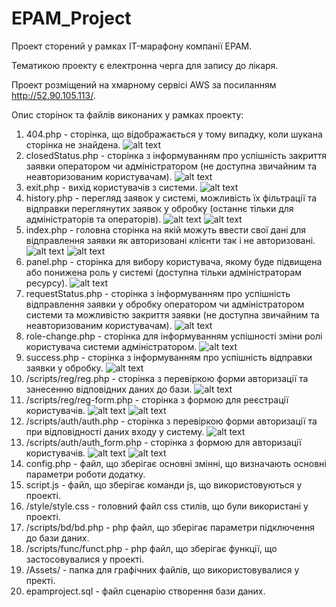 # EPAM_Project
Проект сторений у рамках IT-марафону компанії EPAM.

Тематикою проекту є електронна черга для запису до лікаря.

Проект розміщений на хмарному сервісі AWS за посиланням http://52.90.105.113/.

Опис сторінок та файлів виконаних у рамках проекту:

1) 404.php - сторінка, що відображається у тому випадку, коли шукана сторінка не знайдена.
![alt text](Description/404.png) 
2) closedStatus.php - сторінка з інформуванням про успішність закриття заявки оператором чи адміністратором (не доступна звичайним та неавторизованим  користувачам).
![alt text](Description/operator_closedStatus.png) 
3) exit.php - вихід користувачів з системи.
![alt text](Description/exit.png) 
4) history.php - перегляд заявок у системі, можливість їх фільтрації та відправки переглянутих заявок у обробку (останнє тільки для адміністраторів та операторів).
![alt text](Description/not_authorized_history.png) 
![alt text](Description/authorized_history.png) 
5) index.php - головна сторінка на якій можуть ввести свої дані для відправлення заявки як авторизовані клієнти так і не авторизовані.
![alt text](Description/not_authorized_index.png) 
![alt text](Description/authorized_index.png) 
6) panel.php - сторінка для вибору користувача, якому буде підвищена або понижена роль у системі (доступна тільки адміністраторам ресурсу).
![alt text](Description/admin_panel.png) 
7) requestStatus.php - сторінка з інформуванням про успішність відправлення заявки у обробку оператором чи адміністратором системи та можливістю закриття заявки (не доступна звичайним та неавторизованим  користувачам).
![alt text](Description/operator_requestStatus.png)
8) role-change.php - сторінка для інформуванням успішності зміни ролі користувача системи адміністратором.
![alt text](Description/admin_role-change.png)
9) success.php - сторінка з інформуванням про успішність відправки заявки у обробку.
![alt text](Description/success.png)
11) /scripts/reg/reg.php - сторінка з перевіркою форми авторизації та занесенню відповідних даних до бази.
![alt text](Description/not_authorized_reg-status.png)
12) /scripts/reg/reg-form.php - сторінка з формою для реєстрації користувачів.
![alt text](Description/not_authorized_reg-form.png)
![alt text](Description/not_authorized_reg-form-new.png)
13) /scripts/auth/auth.php - сторінка з перевіркою форми авторизації та при відповідності даних входу у систему.
![alt text](Description/not_authorized_auth-status.png)
14) /scripts/auth/auth_form.php - сторінка з формою для авторизації користувачів.
![alt text](Description/not_authorized_auth-form.png)
![alt text](Description/not_authorized_auth-form-new.png)
15) config.php - файл, що зберігає основні змінні, що визначають основні параметри роботи додатку.
16) script.js - файл, що зберігає команди js, що використовуються у проекті.
17) /style/style.css - головний файл css стилів, що були використані у проекті.
18) /scripts/bd/bd.php - php файл, що зберігає параметри підключення до бази даних.
19) /scripts/func/funct.php - php файл, що зберігає функції, що застосовувалися у проекті.
20) /Assets/ - папка для графічних файлів, що використовувалися у пректі.
21) epamproject.sql - файл сценарію створення бази даних.
